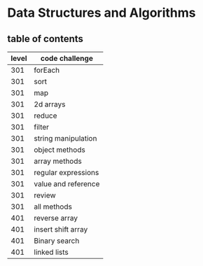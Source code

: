 # Data Structures and Algorithms

## table of contents

level|code challenge
---|---
301|forEach
301|sort
301|map
301|2d arrays
301|reduce
301|filter
301|string manipulation
301|object methods
301|array methods
301|regular expressions
301|value and reference
301|review
301|all methods
401|reverse array
401|insert shift array
401|Binary search
401|linked lists
